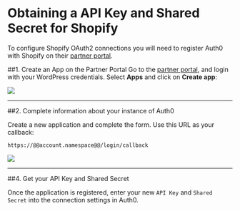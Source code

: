 # Obtaining a API Key and Shared Secret for Shopify

To configure Shopify OAuth2 connections you will need to register Auth0 with Shopify on their [partner portal](https://app.shopify.com/services/partners/auth/login).

##1. Create an App on the Partner Portal
Go to the [partner portal](https://app.shopify.com/services/partners), and login with your WordPress credentials. Select __Apps__ and click on __Create app__:

![](//cdn.auth0.com/docs/img/shopify-devportal-1.png)

---

##2. Complete information about your instance of Auth0

Create a new application and complete the form. Use this URL as your callback:

	https://@@account.namespace@@/login/callback

![](//cdn.auth0.com/docs/img/shopify-devportal-2.png)

---

##4. Get your API Key and Shared Secret

Once the application is registered, enter your new `API Key` and `Shared Secret` into the connection settings in Auth0.

